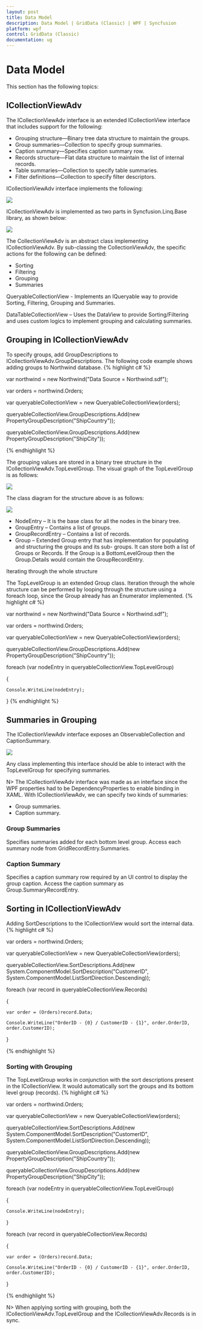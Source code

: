 ```yaml
---
layout: post
title: Data Model
description: Data Model | GridData (Classic) | WPF | Syncfusion
platform: wpf
control: GridData (Classic)
documentation: ug
---
```


# Data Model


This section has the following topics:

## ICollectionViewAdv

The ICollectionViewAdv interface is an extended ICollectionView interface that includes support for the following:

* Grouping structure—Binary tree data structure to maintain the groups.
* Group summaries—Collection to specify group summaries.
* Caption summary—Specifies caption summary row.
* Records structure—Flat data structure to maintain the list of internal records.
* Table summaries—Collection to specify table summaries.
* Filter definitions—Collection to specify filter descriptors.

ICollectionViewAdv interface implements the following:

![](Getting-Started_images/Getting-Started_img22.jpeg)



ICollectionViewAdv is implemented as two parts in Syncfusion.Linq.Base library, as shown below:

![](Getting-Started_images/Getting-Started_img23.jpeg)



The CollectionViewAdv is an abstract class implementing ICollectionViewAdv. By sub-classing the CollectionViewAdv, the specific actions for the following can be defined:

* Sorting
* Filtering
* Grouping
* Summaries



QueryableCollectionView - Implements an IQueryable way to provide Sorting, Filtering, Grouping and Summaries.

DataTableCollectionView – Uses the DataView to provide Sorting/Filtering and uses custom logics to implement grouping and calculating summaries.

## Grouping in ICollectionViewAdv

To specify groups, add GroupDescriptions to ICollectionViewAdv.GroupDescriptions. The following code example shows adding groups to Northwind database.
{% highlight c# %}

var northwind = new Northwind("Data Source = Northwind.sdf");

var orders = northwind.Orders;

var queryableCollectionView = new QueryableCollectionView(orders);

queryableCollectionView.GroupDescriptions.Add(new PropertyGroupDescription("ShipCountry"));

queryableCollectionView.GroupDescriptions.Add(new PropertyGroupDescription("ShipCity"));

{% endhighlight  %}

The grouping values are stored in a binary tree structure in the ICollectionViewAdv.TopLevelGroup. The visual graph of the TopLevelGroup is as follows:

![](Getting-Started_images/Getting-Started_img24.jpeg)





The class diagram for the structure above is as follows:

![](Getting-Started_images/Getting-Started_img25.jpeg)



* NodeEntry – It is the base class for all the nodes in the binary tree.
* GroupEntry – Contains a list of groups. 
* GroupRecordEntry – Contains a list of records.
* Group – Extended Group entry that has implementation for populating and structuring the groups and its sub- groups. It can store both a list of Groups or Records. If the Group is a BottomLevelGroup then the Group.Details would contain the GroupRecordEntry.

Iterating through the whole structure

The TopLevelGroup is an extended Group class. Iteration through the whole structure can be performed by looping through the structure using a foreach loop, since the Group already has an Enumerator implemented.
{% highlight c# %}

var northwind = new Northwind("Data Source = Northwind.sdf");

var orders = northwind.Orders;

var queryableCollectionView = new QueryableCollectionView(orders);

queryableCollectionView.GroupDescriptions.Add(new PropertyGroupDescription("ShipCountry"));

foreach (var nodeEntry in queryableCollectionView.TopLevelGroup)

{

    Console.WriteLine(nodeEntry);

}
{% endhighlight %}

## Summaries in Grouping

The ICollectionViewAdv interface exposes an ObservableCollection<ISummaryRow> and CaptionSummary.

![](Getting-Started_images/Getting-Started_img26.jpeg)



Any class implementing this interface should be able to interact with the TopLevelGroup for specifying summaries. 

N> The ICollectionViewAdv interface was made as an interface since the WPF properties had to be DependencyProperties to enable binding in XAML. With ICollectionViewAdv, we can specify two kinds of summaries:



* Group summaries.
* Caption summary.



### Group Summaries

Specifies summaries added for each bottom level group. Access each summary node from GridRecordEntry.Summaries.

### Caption Summary

Specifies a caption summary row required by an UI control to display the group caption. Access the caption summary as Group.SummaryRecordEntry.

## Sorting in ICollectionViewAdv

Adding SortDescriptions to the ICollectionView would sort the internal data.
{% highlight c# %}

var orders = northwind.Orders;

var queryableCollectionView = new QueryableCollectionView(orders);

queryableCollectionView.SortDescriptions.Add(new System.ComponentModel.SortDescription("CustomerID", System.ComponentModel.ListSortDirection.Descending));

foreach (var record in queryableCollectionView.Records)

{

    var order = (Orders)record.Data;

    Console.WriteLine("OrderID - {0} / CustomerID - {1}", order.OrderID, order.CustomerID);

}

{% endhighlight  %}

### Sorting with Grouping

The TopLevelGroup works in conjunction with the sort descriptions present in the ICollectionView. It would automatically sort the groups and its bottom level group (records).
{% highlight c# %}

var orders = northwind.Orders;

var queryableCollectionView = new QueryableCollectionView(orders);

queryableCollectionView.SortDescriptions.Add(new System.ComponentModel.SortDescription("CustomerID", System.ComponentModel.ListSortDirection.Descending));

queryableCollectionView.GroupDescriptions.Add(new PropertyGroupDescription("ShipCountry"));

queryableCollectionView.GroupDescriptions.Add(new PropertyGroupDescription("ShipCity"));



foreach (var nodeEntry in queryableCollectionView.TopLevelGroup)

{

    Console.WriteLine(nodeEntry);

}

foreach (var record in queryableCollectionView.Records)

{

    var order = (Orders)record.Data;

    Console.WriteLine("OrderID - {0} / CustomerID - {1}", order.OrderID, order.CustomerID);

}

{% endhighlight  %}

N> When applying sorting with grouping, both the ICollectionViewAdv.TopLevelGroup and the ICollectionViewAdv.Records is in sync.



